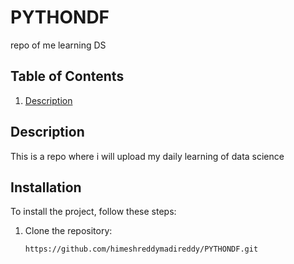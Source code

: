 # PYTHONDF

repo of me learning DS

## Table of Contents
1. [Description](#description)


## Description

This is a repo where i will upload my daily learning of data science

## Installation

To install the project, follow these steps:

1. Clone the repository:
    ```bash
    https://github.com/himeshreddymadireddy/PYTHONDF.git
    ```
